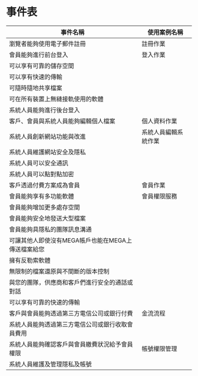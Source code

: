 # 事件表
|事件名稱|使用案例名稱|
|-------|-----------|
|瀏覽者能夠使用電子郵件註冊|註冊作業
|會員能夠進行前台登入|登入作業|
|可以享有可靠的儲存空間
|可以享有快速的傳輸
|可隨時隨地共享檔案
|可在所有裝置上無縫接軌使用的軟體
|系統人員能夠進行後台登入
|客戶、會員與系統人員能夠編輯個人檔案|個人資料作業|
|系統人員創新網站功能與改進|系統人員編輯系統作業
|系統人員維護網站安全及隱私
|系統人員可以安全通訊
|系統人員可以點對點加密
|客戶透過付費方案成為會員|會員作業
|會員能夠享有多功能軟體|會員權限服務
|會員能夠增加更多處存空間
|會員能夠安全地發送大型檔案
|會員能夠具隱私的團隊訊息溝通
|可讓其他人即使沒有MEGA帳戶也能在MEGA上傳送檔案給您
|擁有反勒索軟體
|無限制的檔案還原與不間斷的版本控制
|與您的團隊，供應商和客戶們進行安全的通話或對話
|可以享有可靠的快速的傳輸
|客戶與會員能夠透過第三方電信公司或銀行付費|金流流程|
|系統人員能夠透過第三方電信公司或銀行收取會員費用
|系統人員能夠確認客戶與會員繳費狀況給予會員權限|帳號權限管理
|系統人員維護及管理隱私及帳號
